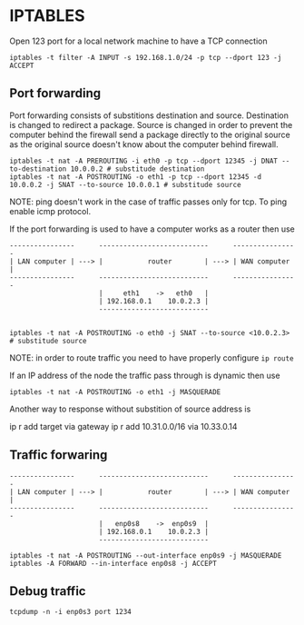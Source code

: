 # IPTABLES

Open 123 port for a local network machine to have a TCP connection

```
iptables -t filter -A INPUT -s 192.168.1.0/24 -p tcp --dport 123 -j ACCEPT
```

## Port forwarding

Port forwarding consists of substitions destination and source. Destination is changed
to redirect a package.  Source is changed in order to prevent the computer behind the firewall send a package
directly to the original source as the original source doesn't know about the computer behind firewall.

```
iptables -t nat -A PREROUTING -i eth0 -p tcp --dport 12345 -j DNAT --to-destination 10.0.0.2 # substitude destination
iptables -t nat -A POSTROUTING -o eth1 -p tcp --dport 12345 -d 10.0.0.2 -j SNAT --to-source 10.0.0.1 # substitude source
```

NOTE: ping doesn't work in the case of traffic passes only for tcp. To ping enable icmp protocol.

If the port forwarding is used to have a computer works as a router then use

```
----------------      ---------------------------      ----------------
| LAN computer | ---> |           router        | ---> | WAN computer |
----------------      ---------------------------      ----------------
                      |     eth1    ->   eth0   |
                      | 192.168.0.1    10.0.2.3 |
                      ---------------------------                      


iptables -t nat -A POSTROUTING -o eth0 -j SNAT --to-source <10.0.2.3> # substitude source
```

NOTE: in order to route traffic you need to have properly configure `ip route`

If an IP address of the node the traffic pass through is dynamic then use
```
iptables -t nat -A POSTROUTING -o eth1 -j MASQUERADE
```

Another way to response without substition of source address is

ip r add target via gateway
ip r add 10.31.0.0/16 via 10.33.0.14

## Traffic forwaring


```
----------------      ---------------------------      ----------------
| LAN computer | ---> |           router        | ---> | WAN computer |
----------------      ---------------------------      ----------------
                      |   enp0s8    ->  enp0s9  |
                      | 192.168.0.1    10.0.2.3 |
                      ---------------------------                      
```

```
iptables -t nat -A POSTROUTING --out-interface enp0s9 -j MASQUERADE
iptables -A FORWARD --in-interface enp0s8 -j ACCEPT
```

## Debug traffic

```
tcpdump -n -i enp0s3 port 1234
```
